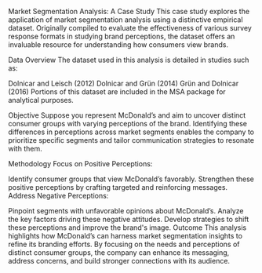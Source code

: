 Market Segmentation Analysis: A Case Study
This case study explores the application of market segmentation analysis using a distinctive empirical dataset. Originally compiled to evaluate the effectiveness of various survey response formats in studying brand perceptions, the dataset offers an invaluable resource for understanding how consumers view brands.

Data Overview
The dataset used in this analysis is detailed in studies such as:

Dolnicar and Leisch (2012)
Dolnicar and Grün (2014)
Grün and Dolnicar (2016)
Portions of this dataset are included in the MSA package for analytical purposes.

Objective
Suppose you represent McDonald’s and aim to uncover distinct consumer groups with varying perceptions of the brand. Identifying these differences in perceptions across market segments enables the company to prioritize specific segments and tailor communication strategies to resonate with them.

Methodology
Focus on Positive Perceptions:

Identify consumer groups that view McDonald’s favorably.
Strengthen these positive perceptions by crafting targeted and reinforcing messages.
Address Negative Perceptions:

Pinpoint segments with unfavorable opinions about McDonald’s.
Analyze the key factors driving these negative attitudes.
Develop strategies to shift these perceptions and improve the brand's image.
Outcome
This analysis highlights how McDonald’s can harness market segmentation insights to refine its branding efforts. By focusing on the needs and perceptions of distinct consumer groups, the company can enhance its messaging, address concerns, and build stronger connections with its audience.
